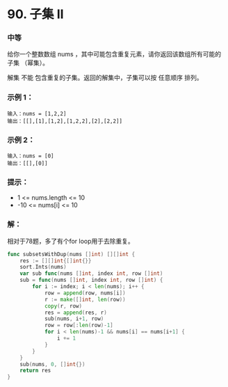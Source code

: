 # 90. 子集 II

### 中等

给你一个整数数组 nums ，其中可能包含重复元素，请你返回该数组所有可能的 
子集
（幂集）。

解集 不能 包含重复的子集。返回的解集中，子集可以按 任意顺序 排列。

### 示例 1：
    
    输入：nums = [1,2,2]
    输出：[[],[1],[1,2],[1,2,2],[2],[2,2]]

### 示例 2：

    输入：nums = [0]
    输出：[[],[0]]

### 提示：
- 1 <= nums.length <= 10
- -10 <= nums[i] <= 10

### 解：
相对于78题，多了有个for loop用于去除重复。

```go
func subsetsWithDup(nums []int) [][]int {
	res := [][]int{[]int{}}
	sort.Ints(nums)
	var sub func(nums []int, index int, row []int)
	sub = func(nums []int, index int, row []int) {
		for i := index; i < len(nums); i++ {
			row = append(row, nums[i])
			r := make([]int, len(row))
			copy(r, row)
			res = append(res, r)
			sub(nums, i+1, row)
			row = row[:len(row)-1]
			for i < len(nums)-1 && nums[i] == nums[i+1] {
				i += 1
			}
		}
	}
	sub(nums, 0, []int{})
	return res
}
```